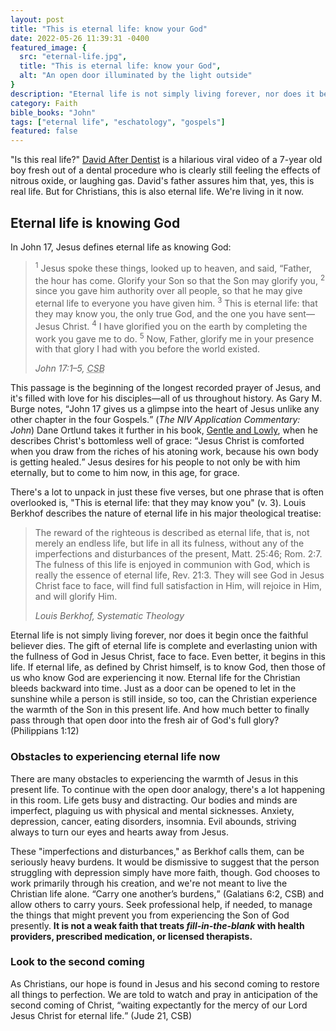 ```yaml
---
layout: post
title: "This is eternal life: know your God"
date: 2022-05-26 11:39:31 -0400
featured_image: {
  src: "eternal-life.jpg",
  title: "This is eternal life: know your God",
  alt: "An open door illuminated by the light outside"
}
description: "Eternal life is not simply living forever, nor does it begin once the faithful believer dies."
category: Faith
bible_books: "John"
tags: ["eternal life", "eschatology", "gospels"]
featured: false
---
```


"Is this real life?" [David After Dentist](https://youtu.be/txqiwrbYGrs) is a hilarious viral video of a 7-year old boy fresh out of a dental procedure who is clearly still feeling the effects of nitrous oxide, or laughing gas. David's father assures him that, yes, this is real life. But for Christians, this is also eternal life. We're living in it now.

## Eternal life is knowing God

In John 17, Jesus defines eternal life as knowing God:

> <sup>1</sup> Jesus spoke these things, looked up to heaven, and said, “Father, the hour has come. Glorify your Son so that the Son may glorify you, <sup>2</sup> since you gave him authority over all people, so that he may give eternal life to everyone you have given him. <sup>3</sup> This is eternal life: that they may know you, the only true God, and the one you have sent&mdash;Jesus Christ. <sup>4</sup> I have glorified you on the earth by completing the work you gave me to do. <sup>5</sup> Now, Father, glorify me in your presence with that glory I had with you before the world existed.
>
> <cite>John 17:1&ndash;5, <abbr title="Christian Standard Bible">CSB</abbr></cite>

This passage is the beginning of the longest recorded prayer of Jesus, and it's filled with love for his disciples&mdash;all of us throughout history. As Gary M. Burge notes, <q>John 17 gives us a glimpse into the heart of Jesus unlike any other chapter in the four Gospels.</q> (*The NIV Application Commentary: John*) Dane Ortlund takes it further in his book, <a href="/book-reviews/gentle-and-lowly" class="italic" target="_blank">Gentle and Lowly</a>, when he describes Christ's bottomless well of grace: <q>Jesus Christ is comforted when you draw from the riches of his atoning work, because his own body is getting healed.</q> Jesus desires for his people to not only be with him eternally, but to come to him now, in this age, for grace.

There's a lot to unpack in just these five verses, but one phrase that is often overlooked is, "This is eternal life: that they may know you" (v. 3). Louis Berkhof describes the nature of eternal life in his major theological treatise:

> The reward of the righteous is described as eternal life, that is, not merely an endless life, but life in all its fulness, without any of the imperfections and disturbances of the present, Matt. 25:46; Rom. 2:7. The fulness of this life is enjoyed in communion with God, which is really the essence of eternal life, Rev. 21:3. They will see God in Jesus Christ face to face, will find full satisfaction in Him, will rejoice in Him, and will glorify Him.
>
> <cite>Louis Berkhof, Systematic Theology</cite>

Eternal life is not simply living forever, nor does it begin once the faithful believer dies. The gift of eternal life is complete and everlasting union with the fullness of God in Jesus Christ, face to face. Even better, it begins in this life. If eternal life, as defined by Christ himself, is to know God, then those of us who know God are experiencing it now. Eternal life for the Christian bleeds backward into time. Just as a door can be opened to let in the sunshine while a person is still inside, so too, can the Christian experience the warmth of the Son in this present life. And how much better to finally pass through that open door into the fresh air of God's full glory? (Philippians 1:12)

### Obstacles to experiencing eternal life now

There are many obstacles to experiencing the warmth of Jesus in this present life. To continue with the open door analogy, there's a lot happening in this room. Life gets busy and distracting. Our bodies and minds are imperfect, plaguing us with physical and mental sicknesses. Anxiety, depression, cancer, eating disorders, insomnia. Evil abounds, striving always to turn our eyes and hearts away from Jesus.

These "imperfections and disturbances," as Berkhof calls them, can be seriously heavy burdens. It would be dismissive to suggest that the person struggling with depression simply have more faith, though. God chooses to work primarily through his creation, and we're not meant to live the Christian life alone. <q cite="Galatians 6:2, CSB">Carry one another’s burdens,</q> (Galatians 6:2, CSB) and allow others to carry yours. Seek professional help, if needed, to manage the things that might prevent you from experiencing the Son of God presently. **It is not a weak faith that treats *fill-in-the-blank* with health providers, prescribed medication, or licensed therapists.**

### Look to the second coming

As Christians, our hope is found in Jesus and his second coming to restore all things to perfection. We are told to watch and pray in anticipation of the second coming of Christ, <q cite="Jude 21, CSB">waiting expectantly for the mercy of our Lord Jesus Christ for eternal life.</q> (Jude 21, CSB)